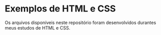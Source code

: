 # Exemplos de HTML e CSS
Os arquivos disponíveis neste repositório foram desenvolvidos durantes meus estudos de HTML e CSS.
